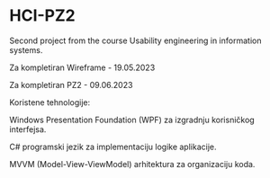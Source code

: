 # HCI-PZ2
Second project from the course Usability engineering in information systems.

Za kompletiran Wireframe - 19.05.2023

Za kompletiran PZ2 - 09.06.2023

Koristene tehnologije: 

Windows Presentation Foundation (WPF) za izgradnju korisničkog interfejsa.


C# programski jezik za implementaciju logike aplikacije.


MVVM (Model-View-ViewModel) arhitektura za organizaciju koda.
